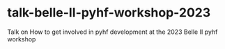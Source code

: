 # talk-belle-II-pyhf-workshop-2023
Talk on How to get involved in pyhf development at the 2023 Belle II pyhf workshop

